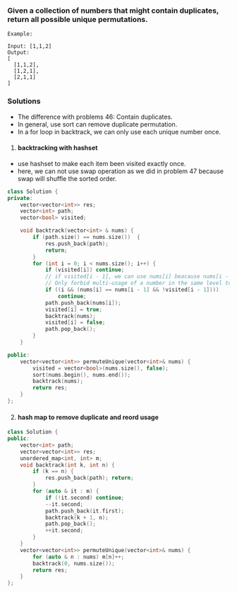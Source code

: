 ### Given a collection of numbers that might contain duplicates, return all possible unique permutations.

```
Example:

Input: [1,1,2]
Output:
[
  [1,1,2],
  [1,2,1],
  [2,1,1]
]
```

### Solutions

- The difference with problems 46: Contain duplicates.
- In general, use sort can remove duplicate permutation.
- In a for loop in backtrack, we can only use each unique number once.


1. #### backtracking with hashset

- use hashset to make each item been visited exactly once.
- here, we can not use swap operation as we did in problem 47 because swap will shuffle the sorted order. 

```cpp
class Solution {
private:
    vector<vector<int>> res;
    vector<int> path;
    vector<bool> visited;

    void backtrack(vector<int> & nums) {
        if (path.size() == nums.size())  {
            res.push_back(path);
            return;
        }
        for (int i = 0; i < nums.size(); i++) {
            if (visited[i]) continue;
            // if visited[i - 1], we can use nums[i] beacause nums[i - 1] is used in the lower level.
            // Only forbid multi-usage of a number in the same level to make sure no duplicate path are generated.
            if ((i && (nums[i] == nums[i - 1] && !visited[i - 1])))
                continue;
            path.push_back(nums[i]);
            visited[i] = true;
            backtrack(nums);
            visited[i] = false;
            path.pop_back();
        }
    }

public:
    vector<vector<int>> permuteUnique(vector<int>& nums) {
        visited = vector<bool>(nums.size(), false);
        sort(nums.begin(), nums.end());
        backtrack(nums);
        return res;
    }
};
```

2. #### hash map to remove duplicate and reord usage

```cpp
class Solution {
public:
    vector<int> path;
    vector<vector<int>> res;
    unordered_map<int, int> m;
    void backtrack(int k, int n) {
        if (k == n) {
            res.push_back(path); return;
        }
        for (auto & it : m) {
            if (!it.second) continue;
            --it.second;
            path.push_back(it.first);
            backtrack(k + 1, n);
            path.pop_back();
            ++it.second;
        }
    }
    vector<vector<int>> permuteUnique(vector<int>& nums) {
        for (auto & n : nums) m[n]++;
        backtrack(0, nums.size());
        return res;
    }
};
```